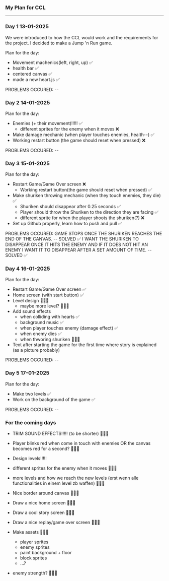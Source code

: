 ### My Plan for CCL

******************

### Day 1 13-01-2025

We were introduced to how the CCL would work and the requirements for the project. I decided to make a Jump 'n Run game.

Plan for the day: 
- Movement machenics(left, right, up) ✅
- health bar ✅
- centered canvas ✅
- made a new heart.js ✅

PROBLEMS OCCURED: --

### Day 2 14-01-2025

Plan for the day:
- Enemies (+ their movement)!!!!! ✅
    - different sprites for the enemy when it moves ❌
- Make damage mechanic (when player touches enemies, health--) ✅
- Working restart button (the game should reset when pressed) ❌

PROBLEMS OCCURED: --


### Day 3 15-01-2025

Plan for the day:
- Restart Game/Game Over screen ❌
    - Working restart button(the game should reset when pressed) ✅
- Make shuriken throwing mechanic (when they touch enemies, they die) ✅
    - Shuriken should disappear after 0.25 seconds ✅
    - Player should throw the Shuriken to the direction they are facing ✅
    - different sprite for when the player shoots the shuriken(?) ❌
- Set up Github properly, learn how to push and pull ✅


PROBLEMS OCCURED: GAME STOPS ONCE THE SHURIKEN REACHES THE END OF THE CANVAS. -- SOLVED ✅
I WANT THE SHURIKEN TO DISAPPEAR ONCE IT HITS THE ENEMY AND IF IT DOES NOT HIT AN ENEMY I WANT IT TO DISAPPEAR AFTER A SET AMOUNT OF TIME. -- SOLVED ✅

### Day 4 16-01-2025

Plan for the day: 
- Restart Game/Game Over screen ✅
- Home screen (with start button) ✅
- Level design 👨🏽‍🔧
    - maybe more level? 👨🏽‍🔧
- Add sound effects 
    - when colliding with hearts ✅
    - background music ✅
    - when player touches enemy (damage effect) ✅
    - when enemy dies ✅
    - when thworing shuriken 👨🏽‍🔧
- Text after starting the game for the first time where story is explained (as a picture probably)


PROBLEMS OCCURED: --

### Day 5 17-01-2025

Plan for the day:
- Make two levels ✅
- Work on the background of the game ✅

PROBLEMS OCCURED: --



### For the coming days
- TRIM SOUND EFFECTS!!!!! (to be shorter) 👨🏽‍🔧

- Player blinks red when come in touch with enemies OR the canvas becomes red for a second? 👨🏽‍🔧 
- Design levels!!!!!

- different sprites for the enemy when it moves 👨🏽‍🔧

- more levels and how we reach the new levels (erst wenn alle functionalities in einem level zb waffen) 👨🏽‍🔧

- Nice border around canvas 👨🏽‍🔧
- Draw a nice home screen 👨🏽‍🔧
- Draw a cool story screen 👨🏽‍🔧
- Draw a nice replay/game over screen 👨🏽‍🔧
- Make assets 👨🏽‍🔧
    - player sprites
    - enemy sprites
    - paint background + floor
    - block sprites 
    - ...?


- enemy strength? 👨🏽‍🔧






